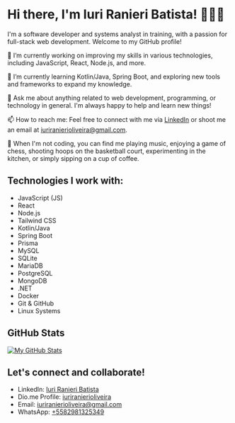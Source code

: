 # Hi there, I'm Iuri Ranieri Batista! 🧔🏿‍💻

I'm a software developer and systems analyst in training, with a passion for full-stack web development. Welcome to my GitHub profile! 

🔭 I’m currently working on improving my skills in various technologies, including JavaScript, React, Node.js, and more.

🌱 I’m currently learning Kotlin/Java, Spring Boot, and exploring new tools and frameworks to expand my knowledge.

💬 Ask me about anything related to web development, programming, or technology in general. I'm always happy to help and learn new things!

📫 How to reach me: Feel free to connect with me via [LinkedIn](https://www.linkedin.com/in/iuri-ranieri-batista-266219253/) or shoot me an email at iuriranierioliveira@gmail.com.

🎸 When I'm not coding, you can find me playing music, enjoying a game of chess, shooting hoops on the basketball court, experimenting in the kitchen, or simply sipping on a cup of coffee.

## Technologies I work with:

- JavaScript (JS)
- React
- Node.js
- Tailwind CSS
- Kotlin/Java
- Spring Boot
- Prisma
- MySQL
- SQLite
- MariaDB
- PostgreSQL
- MongoDB
- .NET
- Docker
- Git & GitHub
- Linux Systems

## GitHub Stats

[![My GitHub Stats](https://github-readme-stats.vercel.app/api?username=ranieriiuri&show_icons=true&theme=radical)](https://github.com/ranieriiuri)

## Let's connect and collaborate!

- LinkedIn: [Iuri Ranieri Batista](https://www.linkedin.com/in/iuri-ranieri-batista-266219253/)
- Dio.me Profile: [iuriranierioliveira](https://www.dio.me/users/iuriranierioliveira)
- Email: [iuriranierioliveira@gmail.com](mailto:iuriranierioliveira@gmail.com)
- WhatsApp: [+5582981325349](https://wa.me/5582981325349)
